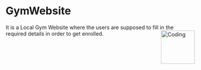 # GymWebsite
It is a Local Gym Website where the users are supposed to fill in the required details in order to get enrolled.
<img align="right" alt="Coding" width="90" height="90" align="center" src="https://cscottdesign.co.uk/wp-content/uploads/2014/07/Gym-GIF.gif">

